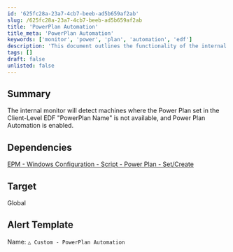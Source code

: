 ```yaml
---
id: '625fc28a-23a7-4cb7-beeb-ad5b659af2ab'
slug: /625fc28a-23a7-4cb7-beeb-ad5b659af2ab
title: 'PowerPlan Automation'
title_meta: 'PowerPlan Automation'
keywords: ['monitor', 'power', 'plan', 'automation', 'edf']
description: 'This document outlines the functionality of the internal monitor that detects machines with unavailable Power Plans set in the Client-Level EDF "PowerPlan Name" when Power Plan Automation is enabled. It also includes dependencies and alert template information.'
tags: []
draft: false
unlisted: false
---
```


## Summary

The internal monitor will detect machines where the Power Plan set in the Client-Level EDF "PowerPlan Name" is not available, and Power Plan Automation is enabled.

## Dependencies

[EPM - Windows Configuration - Script - Power Plan - Set/Create](/docs/8d2a9b84-38b6-460f-9e9e-3992ea6fd448)

## Target

Global

## Alert Template

Name: `△ Custom - PowerPlan Automation`